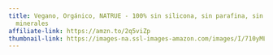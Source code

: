 ```yaml
---
title: Vegano, Orgánico, NATRUE - 100% sin silicona, sin parafina, sin aceites
  minerales
affiliate-link: https://amzn.to/2q5viZp
thumbnail-link: https://images-na.ssl-images-amazon.com/images/I/710yMLzwXbL._SY550_.jpg
---
```

